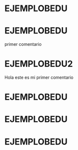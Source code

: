 # EJEMPLOBEDU
# EJEMPLOBEDU
primer comentario
# EJEMPLOBEDU2
Hola este es mi primer comentario
# EJEMPLOBEDU
# EJEMPLOBEDU
# EJEMPLOBEDU
